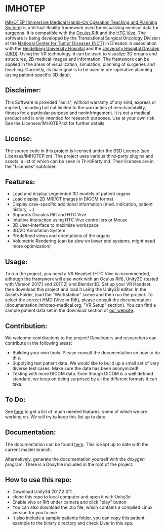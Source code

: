 IMHOTEP
===========================================================================

[IMHOTEP (Immersive Medical Hands-On Operation Teaching and Planning System)](http://imhotep-medical.org) is a
Virtual-Reality framework used for visualizing medical data for surgeons.
It is compatible with the [Oculus Rift](https://www.oculus.com) and the [HTC Vive](https://www.vive.com).
The software is being developed by the Translational Surgical Oncology Division at the [National Center for Tumor Diseases (NCT)](https://www.nct-dresden.de/en/research/professorships/translational-surgical-oncology.html) in Dresden in association with the [Heidelberg University Hospital](https://www.heidelberg-university-hospital.com) and the [University Hospital Dresden (UKD)](https://www.uniklinikum-dresden.de/de/das-klinikum/kliniken-polikliniken-institute/vtg/patienten-und-zuweiser/international-patients/english).
Using the VR technology, it can be used to visualize 3D organs and structures, 2D medical images and information.
The framework can be applied in the areas of visualization, simulation, planning of surgeries and teaching.
Currently, its main goal is to be used in pre-operative planning (using patient-specific 3D data).

Disclaimer:
---------------
This Software is provided "as is", without warranty of any kind, express or implied, including but not limited to
the warranties of merchantability, fitness for a particular purpose and noninfringement. It is not a medical
product and is only intended for research purposes. Use at your own risk. See the Licenses/IMHOTEP.txt for further
details.

License:
---------------
The source code in this project is licensed under the BSD License (see Licenses/IMHOTEP.txt). The project uses
various third-party plugins and assets, a list of which can be seen in ThirdParty.md. Their licenses are in the
"Licenses" subfolder.

Features:
---------------
- Load and display segmented 3D models of patient organs
- Load display 2D MRI/CT images in DICOM format
- Display case-specific additional information (med. indication, patient history, ...)
- Supports Occulus Rift and HTC Vive
- Intuitive interaction using HTC Vive controllers or Mouse
- 3D User-Interface to maximize workspace
- 3D/2D Annotation System
- Predefined views and orientations of the organs
- Volumetric Rendering (can be slow on lower end systems, might need more optimization)


Usage:
---------------
To run the project, you need a VR Headset (HTC Vive is recommended, although the framework will also work with an
Oculus Rift), Unity3D (tested with Version 2017.1 and 2017.2) and Blender3D. Set up your VR Headset, then download this project and load it using the Unity3D editor. In the Assets Folder, load the "Workstation" scene and then run the project. To select the correct HMD (Vive or Rift), please consult the documentation (documentation.imhotep-medical.org, "VR Setup" section).
You can find a sample patient data set in the download section of [our website](http://imhotep-medical.org/).

Contribution:
---------------
We welcome contributions to the project!
Developers and researchers can contribute in the following areas:
- Building your own tools. Please consult the documentation on how to do this.
- Supplying test patient data. We would like to build up a small set of very diverse test cases. Make sure the data has been anonymized!
- Testing with more DICOM data. Even though DICOM is a well defined standard, we keep on being surprised by all the different formats it can take.

To Do:
---------------
See [here](ToDo.md) to get a list of much needed features, some of which we are working on. We will try to keep this list up to date.

Documentation:
---------------

The documentation can be found [here](https://documentation.imhotep-medical.org/). This is kept up to date with the current master branch.

Alternatively, generate the documentation yourself with the _doxygen_ program. There is a Doxyfile included in the root of the project.

How to use this repo:
---------------
- Download Unity3d 2017.2.0f1
- clone this repo to local computer and open it with Unity3d
- Enable vive or Rift under camera and click "play" button
- You can also download the .zip file, which contains a compiled Linux version for you to use
- It also include a sample patients folder, you can copy this patient example to the binary directory and check Liver in this app. 


